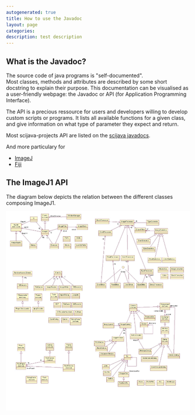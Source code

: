 ```yaml
---
autogenerated: true
title: How to use the Javadoc
layout: page
categories: 
description: test description
---
```


What is the Javadoc?
--------------------

The source code of java programs is "self-documented".  
Most classes, methods and attributes are described by some short docstring to explain their purpose. This documentation can be visualised as a user-friendly webpage: the Javadoc or API (for Application Programming Interface).

The API is a precious ressource for users and developers willing to develop custom scripts or programs. It lists all available functions for a given class, and give information on what type of parameter they expect and return.

Most scijava-projects API are listed on the [scijava javadocs](https://javadoc.scijava.org).

And more particulary for

-   [ImageJ](https://imagej.nih.gov/ij/developer/api/overview-summary.html)
-   [Fiji](https://javadoc.scijava.org/Fiji/)

The ImageJ1 API
---------------

The diagram below depicts the relation between the different classes composing ImageJ1.

<img src="/media/ImageJ1-API-diagram.jpg" width="1100"/>
